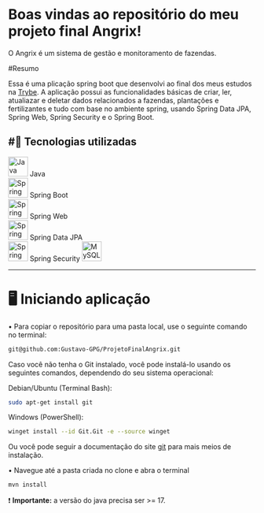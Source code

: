 # Boas vindas ao repositório do meu projeto final Angrix!

O Angrix é um sistema de gestão e monitoramento de fazendas.

#Resumo

Essa é uma plicação spring boot que desenvolvi ao final dos meus estudos na [Trybe](https://www.betrybe.com).
A aplicação possui as funcionalidades básicas de criar, ler, atualiazar e deletar dados relacionados a fazendas, plantações e fertilizantes e tudo com base no ambiente spring, usando Spring Data JPA, Spring Web, Spring Security e o Spring Boot.

#🚀 Tecnologias utilizadas
---
<img src="https://cdn.jsdelivr.net/gh/devicons/devicon/icons/java/java-original.svg" alt="Java" width="40" height="40"/> Java  
<img src="https://cdn.jsdelivr.net/gh/devicons/devicon/icons/spring/spring-original.svg" alt="Spring Boot" width="40" height="40"/> Spring Boot  
<img src="https://cdn.jsdelivr.net/gh/devicons/devicon/icons/spring/spring-original.svg" alt="Spring Web" width="40" height="40"/> Spring Web  
<img src="https://cdn.jsdelivr.net/gh/devicons/devicon/icons/spring/spring-original.svg" alt="Spring Data JPA" width="40" height="40"/> Spring Data JPA  
<img src="https://cdn.jsdelivr.net/gh/devicons/devicon/icons/spring/spring-original.svg" alt="Spring Security" width="40" height="40"/> Spring Security
<img src="https://cdn.jsdelivr.net/gh/devicons/devicon/icons/mysql/mysql-original.svg" alt="MySQL" width="40" height="40"/>

---

# 🖥️ Iniciando aplicação
• Para copiar o repositório para uma pasta local, use o seguinte comando no terminal:

```bash
git@github.com:Gustavo-GPG/ProjetoFinalAngrix.git
```
Caso você não tenha o Git instalado, você pode instalá-lo usando os seguintes comandos, dependendo do seu sistema operacional:

Debian/Ubuntu (Terminal Bash):
```bash
sudo apt-get install git
```
Windows (PowerShell):
```bash
winget install --id Git.Git -e --source winget
```
Ou você pode seguir a documentação do site [git](https://git-scm.com/downloads) para mais meios de instalação.

• Navegue até a pasta criada no clone e abra o terminal
```bash
mvn install
```

❗ **Importante:** a versão do java precisa ser >= 17.
